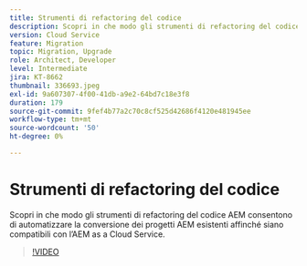 ```yaml
---
title: Strumenti di refactoring del codice
description: Scopri in che modo gli strumenti di refactoring del codice AEM consentono di automatizzare la conversione dei progetti AEM esistenti affinché siano compatibili con l’AEM as a Cloud Service.
version: Cloud Service
feature: Migration
topic: Migration, Upgrade
role: Architect, Developer
level: Intermediate
jira: KT-8662
thumbnail: 336693.jpeg
exl-id: 9a607307-4f00-41db-a9e2-64bd7c18e3f8
duration: 179
source-git-commit: 9fef4b77a2c70c8cf525d42686f4120e481945ee
workflow-type: tm+mt
source-wordcount: '50'
ht-degree: 0%

---
```


# Strumenti di refactoring del codice

Scopri in che modo gli strumenti di refactoring del codice AEM consentono di automatizzare la conversione dei progetti AEM esistenti affinché siano compatibili con l’AEM as a Cloud Service.

>[!VIDEO](https://video.tv.adobe.com/v/336693?quality=12&learn=on)
